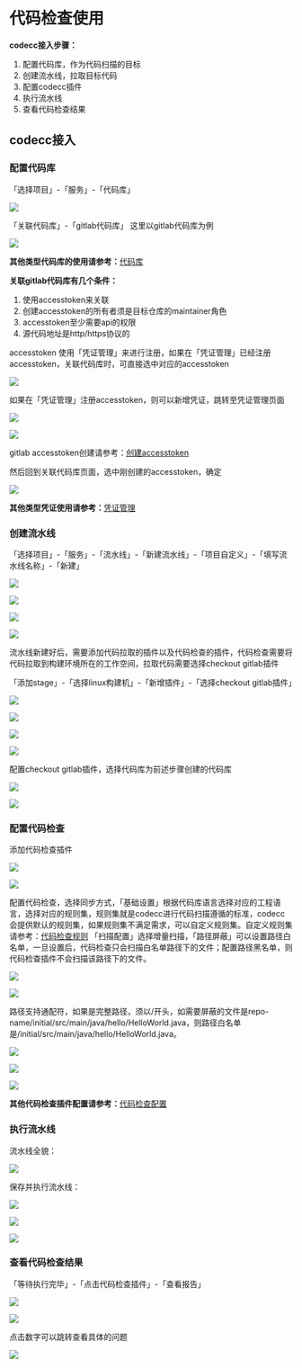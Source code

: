 # 代码检查使用

**codecc接入步骤：**

1. 配置代码库，作为代码扫描的目标
2. 创建流水线，拉取目标代码
3. 配置codecc插件
4. 执行流水线
5. 查看代码检查结果

## codecc接入

### 配置代码库

「选择项目」-「服务」-「代码库」

![](../../assets/image-20211130150523367.png)

「关联代码库」-「gitlab代码库」 这里以gitlab代码库为例

![](../../assets/image-20211130150820135.png)

**其他类型代码库的使用请参考：**[代码库](../repo.md)

**关联gitlab代码库有几个条件：**

1. 使用accesstoken来关联
2. 创建accesstoken的所有者须是目标仓库的maintainer角色
3. accesstoken至少需要api的权限
4. 源代码地址是http/https协议的

accesstoken 使用「凭证管理」来进行注册，如果在「凭证管理」已经注册accesstoken，关联代码库时，可直接选中对应的accesstoken

![](../../assets/image-20211130152201680.png)

如果在「凭证管理」注册accesstoken，则可以新增凭证，跳转至凭证管理页面

![](../../assets/image-20211130151014566.png)

![](../../assets/image-20220301101202-KMSOc.png)

gitlab accesstoken创建请参考：[创建accesstoken](https://docs.gitlab.com/ee/user/profile/personal\_access\_tokens.html)

然后回到关联代码库页面，选中刚创建的accesstoken，确定

![](<../../assets/image-20220301101202-KMSOc (1).png>)

**其他类型凭证使用请参考：**[凭证管理](../ticket.md)

### 创建流水线

「选择项目」-「服务」-「流水线」-「新建流水线」-「项目自定义」-「填写流水线名称」-「新建」

![](../../assets/image-20211130154920245.png)

![](../../assets/image-20211130165841421.png)

![](../../assets/image-20211130165902933.png)

![](../../assets/image-20211130165925767.png)

流水线新建好后，需要添加代码拉取的插件以及代码检查的插件，代码检查需要将代码拉取到构建环境所在的工作空间，拉取代码需要选择checkout gitlab插件

「添加stage」-「选择linux构建机」-「新增插件」-「选择checkout gitlab插件」

![](../../assets/image-20211130170413760.png)

![](../../assets/image-20211130170418114.png)

![](../../assets/image-20211130170455067.png)

![](../../assets/image-20211130170624022.png)

配置checkout gitlab插件，选择代码库为前述步骤创建的代码库

![](../../assets/image-20211130171740802.png)

![](../../assets/image-20211130171852028.png)

### 配置代码检查

添加代码检查插件

![](../../assets/image-20211130172838584.png)

![](../../assets/image-20211130172345727.png)

配置代码检查，选择同步方式，「基础设置」根据代码库语言选择对应的工程语言，选择对应的规则集，规则集就是codecc进行代码扫描遵循的标准，codecc会提供默认的规则集，如果规则集不满足需求，可以自定义规则集。自定义规则集请参考：[代码检查规则](codecc-ruleset.md) 「扫描配置」选择增量扫描，「路径屏蔽」可以设置路径白名单，一旦设置后，代码检查只会扫描白名单路径下的文件；配置路径黑名单，则代码检查插件不会扫描该路径下的文件。

![](../../assets/image-20211130173035272.png)

![](../../assets/image-20211201155909271.png)

路径支持通配符，如果是完整路径，须以/开头，如需要屏蔽的文件是repo-name/initial/src/main/java/hello/HelloWorld.java，则路径白名单是/initial/src/main/java/hello/HelloWorld.java。

![](../../assets/image-20211201155839048.png)

![](../../assets/image-20211130173112283.png)

![](../../assets/image-20211130173116075.png)

**其他代码检查插件配置请参考：**[代码检查配置](codecc-config.md)

### 执行流水线

流水线全貌：

![](../../assets/image-20211130195514541.png)

保存并执行流水线：

![](../../assets/image-20211130195335957.png)

![](../../assets/image-20211130195551682.png)

![](../../assets/image-20211130195617959.png)

### 查看代码检查结果

「等待执行完毕」-「点击代码检查插件」-「查看报告」

![](../../assets/image-20211201150104628.png)

![](../../assets/image-20211201150100160.png)

点击数字可以跳转查看具体的问题

![](../../assets/image-20211201151908164.png)
